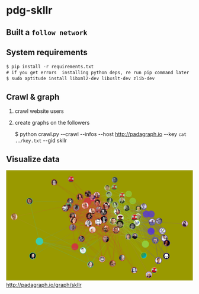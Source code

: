 # pdg-skllr

## Built a `follow network`

## System requirements
    
    $ pip install -r requirements.txt
    # if you get errors  installing python deps, re run pip command later
    $ sudo aptitude install libxml2-dev libxslt-dev zlib-dev

## Crawl & graph

1. crawl website users
2. create graphs on the followers

    $ python crawl.py --crawl --infos --host http://padagraph.io --key `cat ../key.txt` --gid skllr

## Visualize data 

![network](https://github.com/ynnk/pdg-skllr/blob/master/s1.png?raw=true)
http://padagraph.io/graph/skllr
